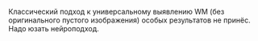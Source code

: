 Классический подход к универсальному выявлению WM (без оригинального пустого изображения) особых результатов не принёс. Надо юзать нейроподход.
